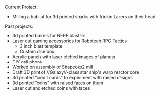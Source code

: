 Current Project:

-   Milling a habitat for 3d printed sharks with frickin Lasers on their head

Past projects:

-   3d printed barrels for NERF blasters
-   Laser cut gaming accessories for Robotech RPG Tactics
    -   3 inch blast template
    -   Custom dice box
-   Acrylic panels with laser etched images of planets
-   DIY cell phone
-   Worked on assembly of Shapeoko2 mill
-   Draft 3D print of //Galaxy//-class star ship's warp reactor core
-   3d printed “credit cards” to experiment with raised designs
-   3d printed “coins” with raised faces on them
-   Laser cut and etched coins with faces

